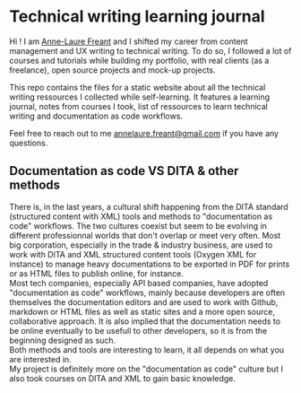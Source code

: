# Technical writing learning journal

Hi !  I am [Anne-Laure Freant](https://www.linkedin.com/in/annelaurefreant/) and I shifted my career from content management and UX writing to technical writing. To do so, I followed a lot of courses and tutorials while building my portfolio, with real clients (as a freelance), open source projects and mock-up projects.

This repo contains the files for a static website about all the technical writing ressources I collected while self-learning.
It features a learning journal, notes from courses I took, list of ressources to learn technical writing and documentation as code workflows.

Feel free to reach out to me annelaure.freant@gmail.com if you have any questions.

## Documentation as code VS DITA & other methods

There is, in the last years, a cultural shift happening from the DITA standard (structured content with XML) tools and methods to "documentation as code" workflows. The two cultures coexist but seem to be evolving in different professionnal worlds that don't overlap or meet very often.
Most big corporation, especially in the trade & industry business, are used to work with DITA and XML structured content tools (Oxygen XML for instance) to manage heavy documentations to be exported in PDF for prints or as HTML files to publish online, for instance.</br>
Most tech companies, especially API based companies, have adopted "documentation as code" workflows, mainly because developers are often themselves the documentation editors and are used to work with Github, markdown or HTML files as well as static sites and a more open source, collaborative approach. It is also implied that the documentation needs to be online eventually to be usefull to other developers, so it is from the beginning designed as such. </br>
Both methods and tools are interesting to learn, it all depends on what you are interested in. </br>
My project is definitely more on the "documentation as code" culture but I also took courses on DITA and XML to gain basic knowledge.
</br>
